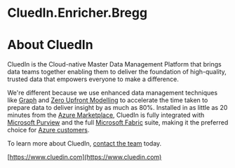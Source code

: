 # CluedIn.Enricher.Bregg

# About CluedIn
CluedIn is the Cloud-native Master Data Management Platform that brings data teams together enabling them to deliver the foundation of high-quality, trusted data that empowers everyone to make a difference. 

We're different because we use enhanced data management techniques like [Graph](https://www.cluedin.com/graph-versus-relational-databases-which-is-best) and [Zero Upfront Modelling](https://www.cluedin.com/upfront-versus-dynamic-data-modelling) to accelerate the time taken to prepare data to deliver insight by as much as 80%. Installed in as little as 20 minutes from the [Azure Marketplace](https://azuremarketplace.microsoft.com/en-gb/marketplace/apps/cluedin.azure_cluedin?tab=Overview), CluedIn is fully integrated with [Microsoft Purview](https://www.cluedin.com/product/microsoft-purview-mdm-integration?hsCtaTracking=461021ab-7a38-41a3-93dd-cfe2325dfd35%7Cb835efc0-e9b7-4385-a1b6-75cb7632527b) and the full [Microsoft Fabric](https://www.cluedin.com/microsoft-fabric) suite, making it the preferred choice for [Azure customers](https://www.cluedin.com/microsoft-intelligent-data-platform). 

To learn more about CluedIn, [contact the team](https://www.cluedin.com/discovery-call) today.

[https://www.cluedin.com](https://www.cluedin.com)
